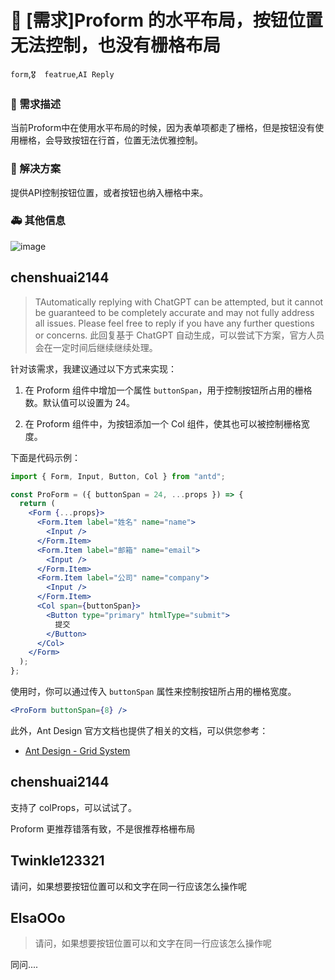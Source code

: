# 👑 [需求]Proform 的水平布局，按钮位置无法控制，也没有栅格布局

`form`,`🎖️  featrue`,`AI Reply`

### 🥰 需求描述

当前Proform中在使用水平布局的时候，因为表单项都走了栅格，但是按钮没有使用栅格，会导致按钮在行首，位置无法优雅控制。

### 🧐 解决方案

提供API控制按钮位置，或者按钮也纳入栅格中来。

<!--
如果你有解决方案，在这里清晰地阐述
-->

### 🚑 其他信息

![image](https://user-images.githubusercontent.com/8032943/123754095-15d40f80-d8ed-11eb-92bf-14bf7780fde4.png)

<!--
如截图等其他信息可以贴在这里
-->

## chenshuai2144

> TAutomatically replying with ChatGPT can be attempted, but it cannot be guaranteed to be completely accurate and may not fully address all issues. Please feel free to reply if you have any further questions or concerns.
> 此回复基于 ChatGPT 自动生成，可以尝试下方案，官方人员会在一定时间后继续继续处理。

针对该需求，我建议通过以下方式来实现：

1. 在 Proform 组件中增加一个属性 `buttonSpan`，用于控制按钮所占用的栅格数。默认值可以设置为 24。

2. 在 Proform 组件中，为按钮添加一个 Col 组件，使其也可以被控制栅格宽度。

下面是代码示例：

```jsx
import { Form, Input, Button, Col } from "antd";

const ProForm = ({ buttonSpan = 24, ...props }) => {
  return (
    <Form {...props}>
      <Form.Item label="姓名" name="name">
        <Input />
      </Form.Item>
      <Form.Item label="邮箱" name="email">
        <Input />
      </Form.Item>
      <Form.Item label="公司" name="company">
        <Input />
      </Form.Item>
      <Col span={buttonSpan}>
        <Button type="primary" htmlType="submit">
          提交
        </Button>
      </Col>
    </Form>
  );
};
```

使用时，你可以通过传入 `buttonSpan` 属性来控制按钮所占用的栅格宽度。

```jsx
<ProForm buttonSpan={8} />
```

此外，Ant Design 官方文档也提供了相关的文档，可以供您参考：

- [Ant Design - Grid System](https://ant.design/components/grid/)

## chenshuai2144

支持了 colProps，可以试试了。

Proform 更推荐错落有致，不是很推荐格栅布局

## Twinkle123321

请问，如果想要按钮位置可以和文字在同一行应该怎么操作呢

## ElsaOOo

> 请问，如果想要按钮位置可以和文字在同一行应该怎么操作呢

同问....
